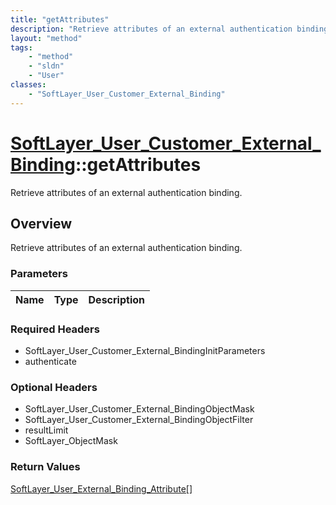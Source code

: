 ```yaml
---
title: "getAttributes"
description: "Retrieve attributes of an external authentication binding."
layout: "method"
tags:
    - "method"
    - "sldn"
    - "User"
classes:
    - "SoftLayer_User_Customer_External_Binding"
---
```

# [SoftLayer_User_Customer_External_Binding](/reference/services/SoftLayer_User_Customer_External_Binding)::getAttributes

Retrieve attributes of an external authentication binding.


## Overview 
Retrieve attributes of an external authentication binding.

### Parameters 
|Name | Type | Description |
| --- | --- | --- |


### Required Headers
* SoftLayer_User_Customer_External_BindingInitParameters
* authenticate

### Optional Headers
* SoftLayer_User_Customer_External_BindingObjectMask
* SoftLayer_User_Customer_External_BindingObjectFilter
* resultLimit
* SoftLayer_ObjectMask

### Return Values
<a href='/reference/datatypes/SoftLayer_User_External_Binding_Attribute'>SoftLayer_User_External_Binding_Attribute[] </a>

